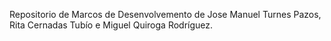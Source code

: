 Repositorio de Marcos de Desenvolvemento de Jose Manuel Turnes Pazos, Rita Cernadas Tubío e Miguel Quiroga Rodríguez.